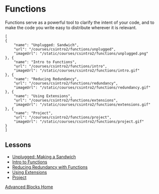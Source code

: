 # Functions

Functions serve as a powerful tool to clarify the intent of your code, and to make the code you write easy to distribute wherever it is relevant.

```codecard
[
{
    "name": "Unplugged: Sandwich",
    "url": "/courses/csintro2/functions/unplugged",
    "imageUrl": "/static/courses/csintro2/functions/unplugged.png"
}, {
    "name": "Intro to Functions",
    "url": "/courses/csintro2/functions/intro",
    "imageUrl": "/static/courses/csintro2/functions/intro.gif"
}, {
    "name": "Reducing Redundancy",
    "url": "/courses/csintro2/functions/redundancy",
    "imageUrl": "/static/courses/csintro2/functions/redundancy.gif"
}, {
    "name": "Using Extensions",
    "url": "/courses/csintro2/functions/extensions",
    "imageUrl": "/static/courses/csintro2/functions/extensions.gif"
}, {
    "name": "Project",
    "url": "/courses/csintro2/functions/project",
    "imageUrl": "/static/courses/csintro2/functions/project.gif"
}
]
```

## Lessons

* [Unplugged: Making a Sandwich](/courses/csintro2/functions/unplugged)
* [Intro to Functions](/courses/csintro2/functions/intro)
* [Reducing Redundancy with Functions](/courses/csintro2/functions/redundancy)
* [Using Extensions](/courses/csintro2/functions/extensions)
* [Project](/courses/csintro2/functions/project)


[Advanced Blocks Home](/courses/csintro2)
